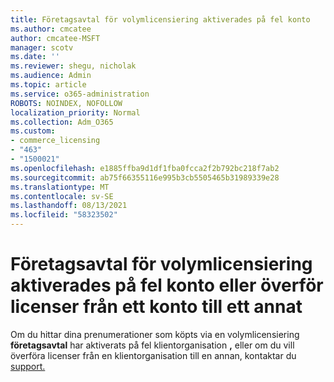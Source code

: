 ```yaml
---
title: Företagsavtal för volymlicensiering aktiverades på fel konto
ms.author: cmcatee
author: cmcatee-MSFT
manager: scotv
ms.date: ''
ms.reviewer: shegu, nicholak
ms.audience: Admin
ms.topic: article
ms.service: o365-administration
ROBOTS: NOINDEX, NOFOLLOW
localization_priority: Normal
ms.collection: Adm_O365
ms.custom:
- commerce_licensing
- "463"
- "1500021"
ms.openlocfilehash: e1885ffba9d1df1fba0fcca2f2b792bc218f7ab2
ms.sourcegitcommit: ab75f66355116e995b3cb5505465b31989339e28
ms.translationtype: MT
ms.contentlocale: sv-SE
ms.lasthandoff: 08/13/2021
ms.locfileid: "58323502"
---
```

# <a name="volume-licensing-enterprise-agreement-activated-on-the-wrong-account-or-transferring-licenses-from-one-account-to-another"></a>Företagsavtal för volymlicensiering aktiverades på fel konto eller överför licenser från ett konto till ett annat

Om du hittar dina prenumerationer som köpts via en volymlicensiering **företagsavtal** har aktiverats på fel klientorganisation **,** eller om du vill överföra licenser från en klientorganisation till en annan, kontaktar du [support.](https://go.microsoft.com/fwlink/p/?linkid=518322) 